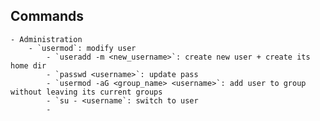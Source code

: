 ## Commands
	- Administration
		- `usermod`: modify user
			- `useradd -m <new_username>`: create new user + create its home dir
			- `passwd <username>`: update pass
			- `usermod -aG <group_name> <username>`: add user to group without leaving its current groups
			- `su - <username`: switch to user
			-